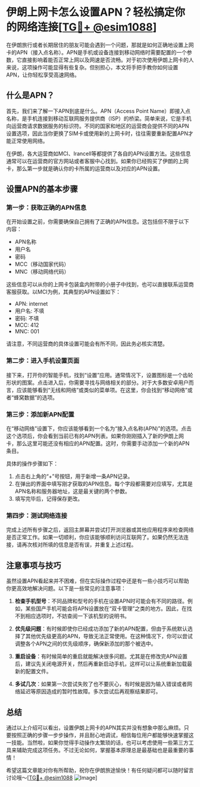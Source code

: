 # 伊朗上网卡怎么设置APN？轻松搞定你的网络连接[[TG💪+ @esim1088](https://t.me/s/esim1088)]

在伊朗旅行或者长期居住的朋友可能会遇到一个问题，那就是如何正确地设置上网卡的APN（接入点名称）。APN是手机或设备连接到移动网络时需要配置的一个参数，它直接影响着能否正常上网以及网速是否流畅。对于初次使用伊朗上网卡的人来说，这项操作可能显得有些复杂。但别担心，本文将手把手教你如何设置APN，让你轻松享受高速网络。

## 什么是APN？

首先，我们来了解一下APN到底是什么。APN（Access Point Name）即接入点名称，是手机连接到移动互联网服务提供商（ISP）的桥梁。简单来说，它是手机向运营商请求数据服务的标识符。不同的国家和地区的运营商会提供不同的APN设置选项，因此当你更换了SIM卡或使用新的上网卡时，往往需要重新配置APN才能正常使用网络。

在伊朗，各大运营商如MCI、Irancell等都提供了各自的APN设置方法。这些信息通常可以在运营商的官方网站或者客服中心找到。如果你已经购买了伊朗的上网卡，那么第一步就是确认你的卡所属的运营商以及对应的APN设置。

## 设置APN的基本步骤

### 第一步：获取正确的APN信息

在开始设置之前，你需要确保自己拥有了正确的APN信息。这包括但不限于以下内容：
- APN名称
- 用户名
- 密码
- MCC（移动国家代码）
- MNC（移动网络代码）

这些信息可以从你的上网卡包装盒内附带的小册子中找到，也可以直接联系运营商客服获取。以MCI为例，其典型的APN设置如下：

- APN: internet
- 用户名: 不填
- 密码: 不填
- MCC: 412
- MNC: 001

请注意，不同运营商的具体设置可能会有所不同，因此务必核实清楚。

### 第二步：进入手机设置页面

接下来，打开你的智能手机，找到“设置”应用。通常情况下，设置图标是一个齿轮形状的图案。点击进入后，你需要寻找与网络相关的部分。对于大多数安卓用户而言，应该能够看到“无线和网络”或类似的菜单项。在这里，你会找到“移动网络”或者“蜂窝数据”的选项。

### 第三步：添加新APN配置

在“移动网络”设置下，你应该能够看到一个名为“接入点名称(APN)”的选项。点击这个选项后，你会看到当前已有的APN列表。如果你刚刚插入了新的伊朗上网卡，那么这里可能还没有相应的APN配置。这时，你需要手动添加一个新的APN条目。

具体的操作步骤如下：
1. 点击右上角的“+”号按钮，用于新增一条APN记录。
2. 在弹出的界面中填写刚才获取的APN信息。每个字段都需要对应填写，尤其是APN名称和服务器地址，这是最关键的两个参数。
3. 填写完毕后，记得保存更改。

### 第四步：测试网络连接

完成上述所有步骤之后，返回主屏幕并尝试打开浏览器或其他应用程序来检查网络是否正常工作。如果一切顺利，你应该能够顺利访问互联网了。如果仍然无法连接，请再次核对所填的信息是否有误，并重复上述过程。

## 注意事项与技巧

虽然设置APN看起来并不困难，但在实际操作过程中还是有一些小技巧可以帮助你更高效地解决问题。以下是一些常见的注意事项：

1. **检查手机型号**：不同品牌和型号的手机在设置APN时可能会有不同的路径。例如，某些国产手机可能会将APN设置放在“双卡管理”之类的地方。因此，在找不到相应选项时，不妨查阅一下该机型的说明书。

2. **优先级问题**：有时候即使你已经成功添加了新的APN配置，但由于系统默认选择了其他优先级更高的APN，导致无法正常使用。在这种情况下，你可以尝试调整各个APN之间的优先级顺序，确保新添加的那个被选中。

3. **重启设备**：有时候简单的重启就能解决很多问题。尤其是在修改完APN设置后，建议先关闭电源开关，然后再重新启动手机，这样可以让系统重新加载最新的配置文件。

4. **多试几次**：如果第一次尝试失败了也不要灰心，有时候是因为输入错误或者网络延迟等原因造成的暂时性故障。多次尝试后再观察结果即可。

## 总结

通过以上介绍可以看出，设置伊朗上网卡的APN其实并没有想象中那么麻烦。只要按照正确的步骤一步步操作，并且耐心地调试，相信每位用户都能够快速掌握这一技能。当然啦，如果你觉得手动操作太繁琐的话，也可以考虑使用一些第三方工具来辅助完成这项任务。不过无论如何，掌握基本原理总是最基础也是最重要的事情！

希望这篇文章能对你有所帮助，祝你在伊朗旅途愉快！有任何疑问都可以随时留言讨论哦～[[TG💪+ @esim1088](https://t.me/s/esim1088) ![Image](https://i.postimg.cc/4NQfJmqS/Snipaste-2025-05-13-00-14-12.png)]